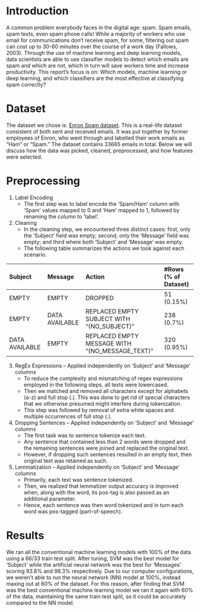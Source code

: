 # Introduction
A common problem everybody faces in the digital age: spam. Spam emails, spam texts, even spam phone calls! While a majority of workers who use email for communications don’t receive spam, for some, filtering out spam can cost up to 30-60 minutes over the course of a work day (Fallows, 2003). Through the use of machine learning and deep learning models, data scientists are able to use classifier models to detect which emails are spam and which are not, which in turn will save workers time and increase productivity. This report’s focus is on: Which models, machine learning or deep learning, and which classifiers are the most effective at classifying spam correctly?
# Dataset
The dataset we chose is: [Enron Spam dataset](http://nlp.cs.aueb.gr/software_and_datasets/Enron-Spam/index.html). This is a real-life dataset consistent of both sent and received emails. It was put together by former employees of Enron, who went through and labelled their work emails as “Ham” or “Spam.” The dataset contains 33665 emails in total. Below we will discuss how the data was picked, cleaned, preprocessed, and how features were selected.
# Preprocessing
1)	Label Encoding
    - The first step was to label encode the ‘Spam/Ham’ column with ‘Spam’ values mapped to 0 and ‘Ham’ mapped to 1, followed by renaming the column to ‘label’.
2)	Cleaning
    - In the cleaning step, we encountered three distinct cases: first, only the ‘Subject’ field was empty; second, only the ‘Message’ field was empty; and third where both ‘Subject’ and ‘Message’ was empty.
    - The following table summarizes the actions we took against each scenario.

| Subject | Message | Action | #Rows (% of Dataset) |
| :--- | :--- | :--- | :--- |
| EMPTY | EMPTY | DROPPED | 51 (0.15%) |
| EMPTY | DATA AVAILABLE | REPLACED EMPTY SUBJECT WITH “(NO_SUBJECT)” | 238 (0.7%) |
| DATA AVAILABLE | EMPTY | REPLACED EMPTY MESSAGE WITH “(NO_MESSAGE_TEXT)” | 320 (0.95%) |

3) RegEx Expressions – Applied independently on ‘Subject’ and ‘Message’ columns
    - To reduce the complexity and mismatching of regex expressions employed in the following steps, all texts were lowercased.
    - Then we matched and removed all characters except for alphabets (a-z) and full stop (.). This was done to get rid of special characters that we otherwise presumed might interfere during tokenization.
    - This step was followed by removal of extra white spaces and multiple occurrences of full stop (.).
4) Dropping Sentences – Applied independently on ‘Subject’ and ‘Message’ columns
    - The first task was to sentence tokenize each text.
    - Any sentence that contained less than 2 words were dropped and the remaining sentences were joined and replaced the original text.
    - However, if dropping such sentences resulted in an empty text, then original text was retained as such.
5) Lemmatization – Applied independently on ‘Subject’ and ‘Message’ columns
    - Primarily, each text was sentence tokenized.
    -	Then, we realized that lemmatizer output accuracy is improved when, along with the word, its pos-tag is also passed as an additional parameter.
    -	Hence, each sentence was then word tokenized and in turn each word was pos-tagged (part-of-speech).
# Results
We ran all the conventional machine learning models with 100% of the data using a 66/33 train test split. After tuning, SVM was the best model for ‘Subject’ while the artificial neural network was the best for ‘Messages’ scoring 93.8% and 98.3% respectively. Due to our computer configurations, we weren’t able to run the neural network (NN) model at 100%, instead maxing out at 60% of the dataset. For this reason, after finding that SVM was the best conventional machine learning model we ran it again with 60% of the data, maintaining the same train test split, so it could be accurately compared to the NN model.

